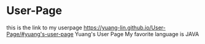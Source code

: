 # User-Page
this is the link to my userpage https://yuang-lin.github.io/User-Page/#yuang's-user-page
Yuang's User Page
My favorite language is JAVA
